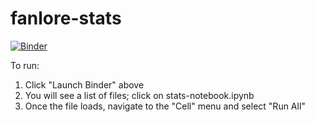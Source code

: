 # fanlore-stats
[![Binder](https://mybinder.org/badge_logo.svg)](https://mybinder.org/v2/gh/solosvejs/fanlore-stats/HEAD)

To run:

1. Click "Launch Binder" above
2. You will see a list of files; click on stats-notebook.ipynb
3. Once the file loads, navigate to the "Cell" menu and select "Run All" 
